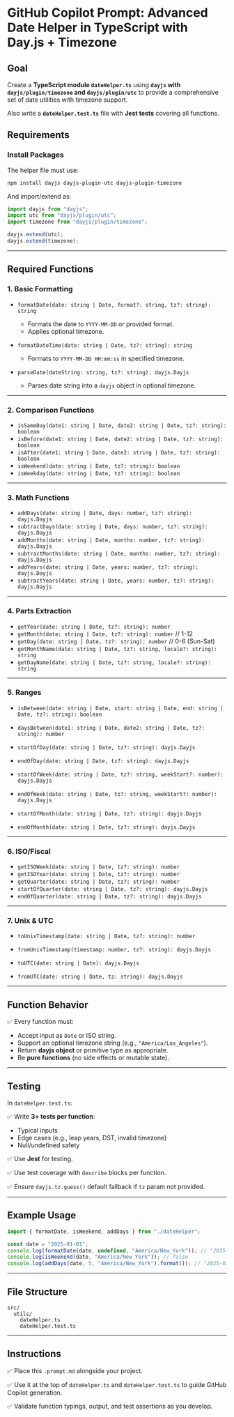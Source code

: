 # GitHub Copilot Prompt: Advanced Date Helper in TypeScript with Day.js + Timezone

## Goal

Create a **TypeScript module `dateHelper.ts`** using **`dayjs` with `dayjs/plugin/timezone` and `dayjs/plugin/utc`** to provide a comprehensive set of date utilities with timezone support.

Also write a **`dateHelper.test.ts`** file with **Jest tests** covering all functions.

## Requirements

### Install Packages

The helper file must use:

```bash
npm install dayjs dayjs-plugin-utc dayjs-plugin-timezone
```

And import/extend as:

```ts
import dayjs from "dayjs";
import utc from "dayjs/plugin/utc";
import timezone from "dayjs/plugin/timezone";

dayjs.extend(utc);
dayjs.extend(timezone);
```

---

## Required Functions

### 1. Basic Formatting

- `formatDate(date: string | Date, format?: string, tz?: string): string`

  - Formats the date to `YYYY-MM-DD` or provided format.
  - Applies optional timezone.

- `formatDateTime(date: string | Date, tz?: string): string`

  - Formats to `YYYY-MM-DD HH:mm:ss` in specified timezone.

- `parseDate(dateString: string, tz?: string): dayjs.Dayjs`
  - Parses date string into a `dayjs` object in optional timezone.

---

### 2. Comparison Functions

- `isSameDay(date1: string | Date, date2: string | Date, tz?: string): boolean`
- `isBefore(date1: string | Date, date2: string | Date, tz?: string): boolean`
- `isAfter(date1: string | Date, date2: string | Date, tz?: string): boolean`
- `isWeekend(date: string | Date, tz?: string): boolean`
- `isWeekday(date: string | Date, tz?: string): boolean`

---

### 3. Math Functions

- `addDays(date: string | Date, days: number, tz?: string): dayjs.Dayjs`
- `subtractDays(date: string | Date, days: number, tz?: string): dayjs.Dayjs`
- `addMonths(date: string | Date, months: number, tz?: string): dayjs.Dayjs`
- `subtractMonths(date: string | Date, months: number, tz?: string): dayjs.Dayjs`
- `addYears(date: string | Date, years: number, tz?: string): dayjs.Dayjs`
- `subtractYears(date: string | Date, years: number, tz?: string): dayjs.Dayjs`

---

### 4. Parts Extraction

- `getYear(date: string | Date, tz?: string): number`
- `getMonth(date: string | Date, tz?: string): number` // 1-12
- `getDay(date: string | Date, tz?: string): number` // 0-6 (Sun-Sat)
- `getMonthName(date: string | Date, tz?: string, locale?: string): string`
- `getDayName(date: string | Date, tz?: string, locale?: string): string`

---

### 5. Ranges

- `isBetween(date: string | Date, start: string | Date, end: string | Date, tz?: string): boolean`
- `daysBetween(date1: string | Date, date2: string | Date, tz?: string): number`

- `startOfDay(date: string | Date, tz?: string): dayjs.Dayjs`
- `endOfDay(date: string | Date, tz?: string): dayjs.Dayjs`
- `startOfWeek(date: string | Date, tz?: string, weekStart?: number): dayjs.Dayjs`
- `endOfWeek(date: string | Date, tz?: string, weekStart?: number): dayjs.Dayjs`
- `startOfMonth(date: string | Date, tz?: string): dayjs.Dayjs`
- `endOfMonth(date: string | Date, tz?: string): dayjs.Dayjs`

---

### 6. ISO/Fiscal

- `getISOWeek(date: string | Date, tz?: string): number`
- `getISOYear(date: string | Date, tz?: string): number`
- `getQuarter(date: string | Date, tz?: string): number`
- `startOfQuarter(date: string | Date, tz?: string): dayjs.Dayjs`
- `endOfQuarter(date: string | Date, tz?: string): dayjs.Dayjs`

---

### 7. Unix & UTC

- `toUnixTimestamp(date: string | Date, tz?: string): number`
- `fromUnixTimestamp(timestamp: number, tz?: string): dayjs.Dayjs`

- `toUTC(date: string | Date): dayjs.Dayjs`
- `fromUTC(date: string | Date, tz: string): dayjs.Dayjs`

---

## Function Behavior

✅ Every function must:

- Accept input as `Date` or ISO string.
- Support an optional timezone string (e.g., `"America/Los_Angeles"`).
- Return **dayjs object** or primitive type as appropriate.
- Be **pure functions** (no side effects or mutable state).

---

## Testing

In `dateHelper.test.ts`:

✅ Write **3+ tests per function**:

- Typical inputs
- Edge cases (e.g., leap years, DST, invalid timezone)
- Null/undefined safety

✅ Use **Jest** for testing.

✅ Use test coverage with `describe` blocks per function.

✅ Ensure `dayjs.tz.guess()` default fallback if `tz` param not provided.

---

## Example Usage

```ts
import { formatDate, isWeekend, addDays } from "./dateHelper";

const date = "2025-01-01";
console.log(formatDate(date, undefined, "America/New_York")); // "2025-01-01"
console.log(isWeekend(date, "America/New_York")); // false
console.log(addDays(date, 5, "America/New_York").format()); // "2025-01-06T..."
```

---

## File Structure

```
src/
  utils/
    dateHelper.ts
    dateHelper.test.ts
```

---

## Instructions

✅ Place this `.prompt.md` alongside your project.

✅ Use it at the top of `dateHelper.ts` and `dateHelper.test.ts` to guide GitHub Copilot generation.

✅ Validate function typings, output, and test assertions as you develop.
